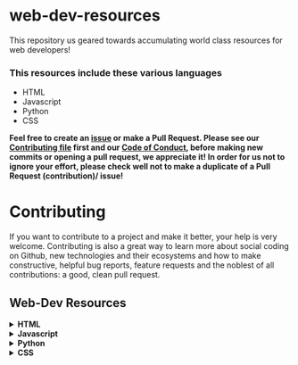 # web-dev-resources

This repository us geared towards accumulating world class resources for web developers!

### This resources include these various languages

- HTML
- Javascript
- Python
- CSS

**Feel free to create an [issue](https://github.com/chryz-hub/web-dev-resources/issues) or make a Pull Request. Please see our [Contributing file](https://github.com/chryz-hub/web-dev-resources/blob/master/CONTRIBUTING.md)
first and our [Code of Conduct](https://github.com/chryz-hub/web-dev-resources/blob/master/CODE_OF_CONDUCT.md), before making new commits or opening a pull request, we appreciate it!
In order for us not to ignore your effort, please check well not to make a duplicate of a Pull Request (contribution)/ issue!**

# Contributing

If you want to contribute to a project and make it better, your help is very welcome. Contributing is also a great way to learn more about social coding on Github, new technologies and their ecosystems and how to make constructive, helpful bug reports, feature requests and the noblest of all contributions: a good, clean pull request.

## Web-Dev Resources

<details>
<summary>
<strong> HTML</strong>
</summary>
    <ul>
    <li><a href="https://html5doctor.com"> HTML5 Doctor</a></li>
    <li><a href="https://htmlrocks.com"> HTMLRocks</a></li>
    <li><a href="https://htmlreference.io"> HTML5 Reference</a></li>
    </ul>
</details>

<details>
<summary>
<strong> Javascript</strong>
</summary>
    <ul>
       <li><a href="https://javascript.info">Javascript.info </a></li>
       <li><a href="https://developer.mozilla.org">Mozilla Developers Network</a></li>
       <li><a href="https://eloquentjavascript.net">Eloquent Javascript</a></li>
       <li><a href="https://Javascript30.com"> Javascript30</a></li>   
 </ul>
</details>

<details>
<summary>
<strong> Python</strong>
</summary>
    <ul>
     <li><a href="https://pythonbasics.org">Python Basics</a></li>
     <li><a href="https://learnpython.org">Learn Python</a></li>
     <li><a href="https://py4e.com">Py4e</a></li>
     <li><a href="https://pythonprogramming.net">Python Programming</a></li>
     <li><a href="https://python.org">Python.org</a></li>
     <li><a href="https://programiz.com">Programiz</a><li>
     <li><a href="https://realpython.com">Real Python</a></li>
  </ul>
</details>

<details>
<summary>
<strong> CSS</strong>
</summary>
    <ul>
        <li><a href="css-tricks.com">CSS tricks </a></li>
        <li><a href="https://cssreference.io"> CSS Reference</a></li>
        <li><a href="https://cssportal.com">CSS Portal</a></li>
        <li><a href="https://enjoycss.com">Enjoy CSS</a></li>
        <li><a href="https://cssdeck.com">CSS Deck</a></li>
        <li><a href="https://webcode.tools/css-generator">Web Tools</a></li>
        <li><a href="https://csstriggers.com">CSS Triggers</a></li>
        <li><a href="https://cubic-bezier.com">Cubic Bezier</a></li>
</ul>
</details>
